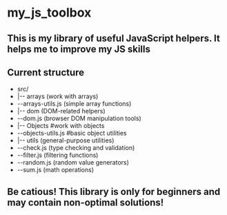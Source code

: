 # my_js_toolbox
## This is my library of useful JavaScript helpers. It helps me to improve my JS skills
## Current structure
- src/
- |-- arrays (work with arrays)
 - --arrays-utils.js (simple array functions)
- |-- dom (DOM-related helpers)
-  --dom.js (browser DOM manipulation tools)
- |-- Objects #work with objects
 - --objects-utils.js #basic object utilities
- |-- utils (general-purpose utilities)
 - --check.js (type checking and validation)
 - --filter.js (filtering functions)
 - --random.js (random value generators)
 - --sum.js (math operations)

## Be catious! This library is only for beginners and may contain non-optimal solutions!
